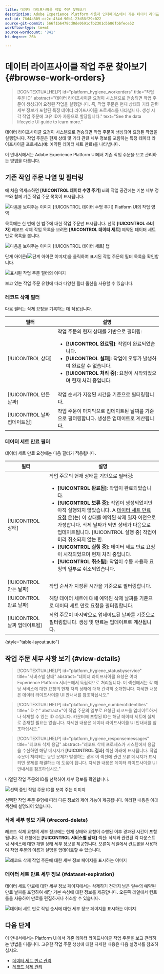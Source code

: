 ```yaml
---
title: 데이터 라이프사이클 작업 주문 찾아보기
description: Adobe Experience Platform 사용자 인터페이스에서 기존 데이터 라이프사이클 작업 주문을 보고 관리하는 방법을 알아봅니다.
exl-id: 76d4a809-cc2c-434d-90b1-23d88f29c022
source-git-commit: 566f1b6478cd0de0691cfb2301d5b86fbbfece52
workflow-type: tm+mt
source-wordcount: '841'
ht-degree: 26%

---
```


# 데이터 라이프사이클 작업 주문 찾아보기 {#browse-work-orders}

>[!CONTEXTUALHELP]
>id="platform_hygiene_workorders"
>title="작업 주문 ID"
>abstract="데이터 라이프사이클 요청이 시스템으로 전송되면 작업 주문이 생성되어 요청된 작업을 실행합니다. 즉, 작업 주문은 현재 상태와 기타 관련 세부 정보가 포함된 특정 데이터 라이프사이클 프로세스를 나타냅니다. 생성 시 각 작업 주문에 고유 ID가 자동으로 할당됩니다."
>text="See the data lifecycle UI guide to learn more."

데이터 라이프사이클 요청이 시스템으로 전송되면 작업 주문이 생성되어 요청된 작업을 실행합니다. 작업 주문은 현재 상태 및 기타 관련 세부 정보를 포함하는 특정 데이터 라이프사이클 프로세스(예: 예약된 데이터 세트 만료)를 나타냅니다.

이 안내서에서는 Adobe Experience Platform UI에서 기존 작업 주문을 보고 관리하는 방법을 다룹니다.

## 기존 작업 주문 나열 및 필터링

에 처음 액세스하면 **[!UICONTROL 데이터 수명 주기]** ui의 작업 공간에는 기본 세부 정보와 함께 기존 작업 주문 목록이 표시됩니다.

![다음을 보여주는 이미지 [!UICONTROL 데이터 수명 주기] Platform UI의 작업 영역](../images/ui/browse/work-order-list.png)

목록에는 한 번에 한 범주에 대한 작업 주문만 표시됩니다. 선택 **[!UICONTROL 소비자]** 레코드 삭제 작업 목록을 보려면 **[!UICONTROL 데이터 세트]** 예약된 데이터 세트 만료 목록을 봅니다.

![다음을 보여주는 이미지 [!UICONTROL 데이터 세트] 탭](../images/ui/browse/dataset-tab.png)

단계 아이콘(![단계 아이콘 이미지](../images/ui/browse/funnel-icon.png))을 클릭하여 표시된 작업 주문의 필터 목록을 확인합니다.

![표시된 작업 주문 필터의 이미지](../images/ui/browse/filters.png)

보고 있는 작업 주문 유형에 따라 다양한 필터 옵션을 사용할 수 있습니다.

### 레코드 삭제 필터

다음 필터는 삭제 요청을 기록하는 데 적용됩니다.

| 필터 | 설명 |
| --- | --- |
| [!UICONTROL 상태] | 작업 주문의 현재 상태를 기반으로 필터링:<ul><li>**[!UICONTROL 완료됨]**: 작업이 완료되었습니다.</li><li>**[!UICONTROL 실패]**: 작업에 오류가 발생하여 완료할 수 없습니다.</li><li>**[!UICONTROL 처리 중]**: 요청이 시작되었으며 현재 처리 중입니다.</li></ul> |
| [!UICONTROL 만든 날짜] | 작업 순서가 지정된 시간을 기준으로 필터링합니다. |
| [!UICONTROL 날짜 업데이트됨] | 작업 주문이 마지막으로 업데이트된 날짜를 기준으로 필터링합니다. 생성은 업데이트로 계산됩니다. |

### 데이터 세트 만료 필터

데이터 세트 만료 요청에는 다음 필터가 적용됩니다.

| 필터 | 설명 |
| --- | --- |
| [!UICONTROL 상태] | 작업 주문의 현재 상태를 기반으로 필터링:<ul><li>**[!UICONTROL 완료됨]**: 작업이 완료되었습니다.</li><li>**[!UICONTROL 보류 중]**: 작업이 생성되었지만 아직 실행되지 않았습니다. A [데이터 세트 만료 요청](./dataset-expiration.md) 은(는) 이 상태를 예약된 삭제 일자 이전으로 가정합니다. 삭제 날짜가 되면 상태가 다음으로 업데이트됩니다. [!UICONTROL 실행 중] 작업이 미리 취소되지 않는 한.</li><li>**[!UICONTROL 실행 중]**: 데이터 세트 만료 요청이 시작되었으며 현재 처리 중입니다.</li><li>**[!UICONTROL 취소됨]**: 작업이 수동 사용자 요청의 일부로 취소되었습니다.</li></ul> |
| [!UICONTROL 만든 날짜] | 작업 순서가 지정된 시간을 기준으로 필터링합니다. |
| [!UICONTROL 만료 날짜] | 해당 데이터 세트에 대해 예약된 삭제 날짜를 기준으로 데이터 세트 만료 요청을 필터링합니다. |
| [!UICONTROL 날짜 업데이트됨] | 작업 주문이 마지막으로 업데이트된 날짜를 기준으로 필터링합니다. 생성 및 만료는 업데이트로 계산됩니다. |

{style="table-layout:auto"}

## 작업 주문 세부 사항 보기 {#view-details}

>[!CONTEXTUALHELP]
>id="platform_hygiene_statusbyservice"
>title="서비스별 상태"
>abstract="데이터 라이프사이클 요청은 여러 Experience Platform 서비스에서 독립적으로 처리됩니다. 이 섹션에서는 각 해당 서비스에 대한 요청의 현재 처리 상태에 대해 간략히 소개합니다. 자세한 내용은 데이터 라이프사이클 UI 안내서를 참조하십시오."

>[!CONTEXTUALHELP]
>id="platform_hygiene_numberofidentities"
>title="ID 수"
>abstract="이 작업 주문의 일부로 요청된 레코드를 업데이트하거나 삭제할 수 있는 ID 수입니다. 카운터에 포함된 ID는 해당 데이터 세트에 실제로 존재할 필요는 없습니다. 자세한 내용은 데이터 라이프사이클 UI 안내서를 참조하십시오."

>[!CONTEXTUALHELP]
>id="platform_hygiene_responsemessages"
>title="레코드 삭제 응답"
>abstract="레코드 삭제 프로세스가 시스템에서 응답을 수신하면 해당 메시지가 **[!UICONTROL 결과]** 섹션 아래에 표시됩니다. 작업 주문이 처리되는 동안 문제가 발생하는 경우 이 섹션에 관련 오류 메시지가 표시되면 문제를 해결하는 데 도움이 됩니다. 자세한 내용은 데이터 라이프사이클 UI 안내서를 참조하십시오."

나열된 작업 주문의 ID를 선택하여 세부 정보를 확인합니다.

![선택 중인 작업 주문 ID를 보여 주는 이미지](../images/ui/browse/select-work-order.png)

선택한 작업 주문 유형에 따라 다른 정보와 제어 기능이 제공됩니다. 이러한 내용은 아래 섹션에 설명되어 있습니다.

### 삭제 세부 정보 기록 {#record-delete}

레코드 삭제 요청의 세부 정보에는 현재 상태와 요청이 수행된 이후 경과된 시간이 포함됩니다. 각 요청에는 **[!UICONTROL 서비스별 상태]** 섹션: 삭제와 관련된 각 다운스트림 서비스에 대한 개별 상태 세부 정보를 제공합니다. 오른쪽 레일에서 컨트롤을 사용하여 작업 주문의 이름과 설명을 업데이트할 수 있습니다.

![레코드 삭제 작업 주문에 대한 세부 정보 페이지를 표시하는 이미지](../images/ui/browse/record-delete-details.png)

### 데이터 세트 만료 세부 정보 {#dataset-expiration}

데이터 세트 만료에 대한 세부 정보 페이지에서는 삭제하기 전까지 남은 일수의 예약된 만료 날짜를 포함하여 해당 기본 속성에 대한 정보를 제공합니다. 오른쪽 레일에서 컨트롤을 사용하여 만료를 편집하거나 취소할 수 있습니다.

![데이터 세트 만료 작업 순서에 대한 세부 정보 페이지를 표시하는 이미지](../images/ui/browse/ttl-details.png)

## 다음 단계

이 안내서에서는 Platform UI에서 기존 데이터 라이프사이클 작업 주문을 보고 관리하는 방법을 다룹니다. 고유한 작업 주문 생성에 대한 자세한 내용은 다음 설명서를 참조하십시오.

* [데이터 세트 만료 관리](./dataset-expiration.md)
* [레코드 삭제 관리](./record-delete.md)

